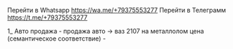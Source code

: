 Перейти в Whatsapp
https://wa.me/+79375553277
Перейти в Телеграмм
https://t.me/+79375553277


1_ Авто продажа
    - продажа авто -> ваз 2107 на металлолом цена (семантическое соответствие)
    - 